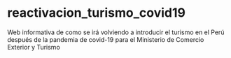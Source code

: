 # reactivacion_turismo_covid19
Web informativa de como se irá volviendo a introducir el turismo en el Perú después de la pandemia de covid-19 para el Ministerio de Comercio Exterior y Turismo
